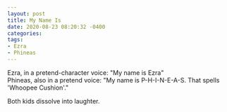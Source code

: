```yaml
---
layout: post
title: My Name Is
date: 2020-08-23 08:20:32 -0400
categories:
tags:
- Ezra
- Phineas
---
```


Ezra, in a pretend-character voice: "My name is Ezra"<br/>
Phineas, also in a pretend voice: "My name is P-H-I-N-E-A-S. That spells 'Whoopee Cushion'."

Both kids dissolve into laughter.


